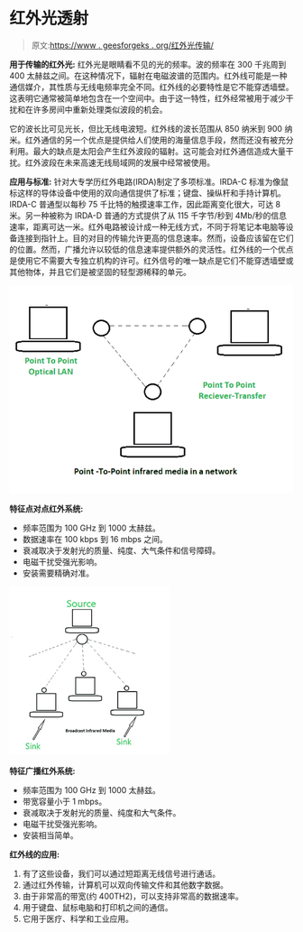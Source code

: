 # 红外光透射

> 原文:[https://www . geesforgeks . org/红外光传输/](https://www.geeksforgeeks.org/infrared-light-for-transmission/)

**用于传输的红外光:**
红外光是眼睛看不见的光的频率。波的频率在 300 千兆周到 400 太赫兹之间。在这种情况下，辐射在电磁波谱的范围内。红外线可能是一种通信媒介，其性质与无线电频率完全不同。红外线的必要特性是它不能穿透墙壁。这表明它通常被简单地包含在一个空间中。由于这一特性，红外经常被用于减少干扰和在许多房间中重新处理类似波段的机会。

它的波长比可见光长，但比无线电波短。红外线的波长范围从 850 纳米到 900 纳米。红外通信的另一个优点是提供给人们使用的海量信息手段，然而还没有被充分利用。最大的缺点是太阳会产生红外波段的辐射。这可能会对红外通信造成大量干扰。红外波段在未来高速无线局域网的发展中经常被使用。

**应用与标准:**
针对大专学历红外电路(IRDA)制定了多项标准。IRDA-C 标准为像鼠标这样的导体设备中使用的双向通信提供了标准；键盘、操纵杆和手持计算机。IRDA-C 普通型以每秒 75 千比特的触摸速率工作，因此距离变化很大，可达 8 米。另一种被称为 IRDA-D 普通的方式提供了从 115 千字节/秒到 4Mb/秒的信息速率，距离可达一米。红外电路被设计成一种无线方式，不同于将笔记本电脑等设备连接到指针上。目的对目的传输允许更高的信息速率。然而，设备应该留在它们的位置。然而，广播允许以较低的信息速率提供额外的灵活性。红外线的一个优点是使用它不需要大专独立机构的许可。红外信号的唯一缺点是它们不能穿透墙壁或其他物体，并且它们是被坚固的轻型源稀释的单元。

![](img/3e84c9e686c3ce8af8f5f58f2d0e37f4.png)

**特征点对点红外系统:**

*   频率范围为 100 GHz 到 1000 太赫兹。
*   数据速率在 100 kbps 到 16 mbps 之间。
*   衰减取决于发射光的质量、纯度、大气条件和信号障碍。
*   电磁干扰受强光影响。
*   安装需要精确对准。

![](img/b25603b446af45d41b0fddf75cd07c30.png)

**特征广播红外系统:**

*   频率范围为 100 GHz 到 1000 太赫兹。
*   带宽容量小于 1 mbps。
*   衰减取决于发射光的质量、纯度和大气条件。
*   电磁干扰受强光影响。
*   安装相当简单。

**红外线的应用:**

1.  有了这些设备，我们可以通过短距离无线信号进行通话。
2.  通过红外传输，计算机可以双向传输文件和其他数字数据。
3.  由于非常高的带宽(约 400TH2)，可以支持非常高的数据速率。
4.  用于键盘、鼠标电脑和打印机之间的通信。
5.  它用于医疗、科学和工业应用。